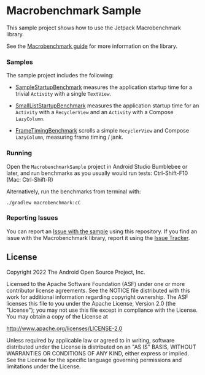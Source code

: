 # Macrobenchmark Sample

This sample project shows how to use the Jetpack Macrobenchmark library.

See the [Macrobenchmark guide](https://developer.android.com/studio/profile/macrobenchmark-intro) for more information on the library.

### Samples

The sample project includes the following:

* [SampleStartupBenchmark](macrobenchmark/src/main/java/com/example/macrobenchmark/startup/SampleStartupBenchmark.kt) measures the application startup time for a trivial `Activity` with a single `TextView`.

* [SmallListStartupBenchmark](macrobenchmark/src/main/java/com/example/macrobenchmark/startup/SmallListStartupBenchmark.kt) measures the application startup time for an `Activity` with a `RecyclerView` and an `Activity` with a Compose `LazyColumn`.

* [FrameTimingBenchmark](macrobenchmark/src/main/java/com/example/macrobenchmark/frames/FrameTimingBenchmark.kt) scrolls a simple `RecyclerView` and Compose `LazyColumn`, measuring frame timing / jank.

### Running

Open the `MacrobenchmarkSample` project in Android Studio Bumblebee or later, and run benchmarks as you usually would run tests: Ctrl-Shift-F10 (Mac: Ctrl-Shift-R)

Alternatively, run the benchmarks from terminal with: 
```
./gradlew macrobenchmark:cC
```

### Reporting Issues

You can report an [Issue with the sample](https://github.com/googlesamples/android-performance/issues) using this repository. If you find an issue with the Macrobenchmark library, report it using the [Issue Tracker](https://issuetracker.google.com/issues/new?component=975669&template=1519452).

License
-------

Copyright 2022 The Android Open Source Project, Inc.

Licensed to the Apache Software Foundation (ASF) under one or more contributor
license agreements.  See the NOTICE file distributed with this work for
additional information regarding copyright ownership.  The ASF licenses this
file to you under the Apache License, Version 2.0 (the "License"); you may not
use this file except in compliance with the License.  You may obtain a copy of
the License at

http://www.apache.org/licenses/LICENSE-2.0

Unless required by applicable law or agreed to in writing, software
distributed under the License is distributed on an "AS IS" BASIS, WITHOUT
WARRANTIES OR CONDITIONS OF ANY KIND, either express or implied.  See the
License for the specific language governing permissions and limitations under
the License.
